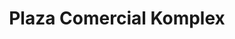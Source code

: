 ---
title: "Plaza Comercial Komplex"
url: /puebla/plaza-comercial-komplex/
shop: Einkaufszentrum
---